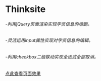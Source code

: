 # Thinksite
###### -利用jQuery页面渲染实现学员信息的增删。
###### -灵活运用input属性实现对学员信息的编辑。
###### -利用checkbox二级联动实现全选或全部取消。
[点此查看页面效果](https://tinayu0915.github.io/Thinksite/)
